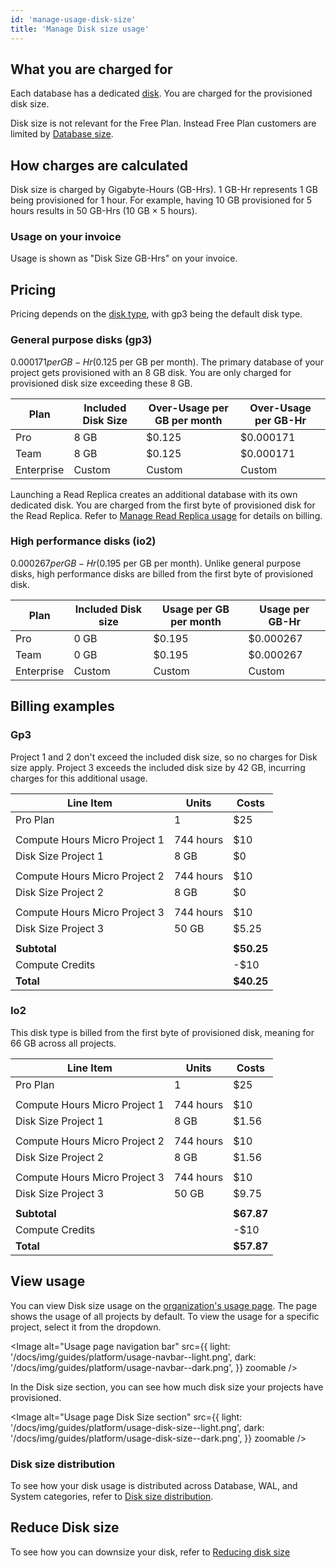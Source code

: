 ```yaml
---
id: 'manage-usage-disk-size'
title: 'Manage Disk size usage'
---
```


## What you are charged for

Each database has a dedicated [disk](/docs/guides/platform/compute-and-disk#disk). You are charged for the provisioned disk size.

<Admonition type="note">

Disk size is not relevant for the Free Plan. Instead Free Plan customers are limited by [Database size](/docs/guides/platform/database-size).

</Admonition>

## How charges are calculated

Disk size is charged by Gigabyte-Hours (GB-Hrs). 1 GB-Hr represents 1 GB being provisioned for 1 hour.
For example, having 10 GB provisioned for 5 hours results in 50 GB-Hrs (10 GB × 5 hours).

### Usage on your invoice

Usage is shown as "Disk Size GB-Hrs" on your invoice.

## Pricing

Pricing depends on the [disk type](/docs/guides/platform/compute-and-disk#disk-types), with gp3 being the default disk type.

### General purpose disks (gp3)

$0.000171 per GB-Hr ($0.125 per GB per month). The primary database of your project gets provisioned with an 8 GB disk. You are only charged for provisioned disk size exceeding these 8 GB.

| Plan       | Included Disk Size | Over-Usage per GB per month | Over-Usage per GB-Hr |
| ---------- | ------------------ | --------------------------- | -------------------- |
| Pro        | 8 GB               | $0.125                      | $0.000171            |
| Team       | 8 GB               | $0.125                      | $0.000171            |
| Enterprise | Custom             | Custom                      | Custom               |

<Admonition type="note">

Launching a Read Replica creates an additional database with its own dedicated disk. You are charged from the first byte of provisioned disk for the Read Replica. Refer to [Manage Read Replica usage](/docs/guides/platform/manage-your-usage/read-replicas) for details on billing.

</Admonition>

### High performance disks (io2)

$0.000267 per GB-Hr ($0.195 per GB per month).
Unlike general purpose disks, high performance disks are billed from the first byte of provisioned disk.

| Plan       | Included Disk size | Usage per GB per month | Usage per GB-Hr |
| ---------- | ------------------ | ---------------------- | --------------- |
| Pro        | 0 GB               | $0.195                 | $0.000267       |
| Team       | 0 GB               | $0.195                 | $0.000267       |
| Enterprise | Custom             | Custom                 | Custom          |

## Billing examples

### Gp3

Project 1 and 2 don't exceed the included disk size, so no charges for Disk size apply. Project 3 exceeds the included disk size by 42 GB, incurring charges for this additional usage.

| Line Item                     | Units     | Costs      |
| ----------------------------- | --------- | ---------- |
| Pro Plan                      | 1         | $25        |
|                               |           |            |
| Compute Hours Micro Project 1 | 744 hours | $10        |
| Disk Size Project 1           | 8 GB      | $0         |
|                               |           |            |
| Compute Hours Micro Project 2 | 744 hours | $10        |
| Disk Size Project 2           | 8 GB      | $0         |
|                               |           |            |
| Compute Hours Micro Project 3 | 744 hours | $10        |
| Disk Size Project 3           | 50 GB     | $5.25      |
|                               |           |            |
| **Subtotal**                  |           | **$50.25** |
| Compute Credits               |           | -$10       |
| **Total**                     |           | **$40.25** |

### Io2

This disk type is billed from the first byte of provisioned disk, meaning for 66 GB across all projects.

| Line Item                     | Units     | Costs      |
| ----------------------------- | --------- | ---------- |
| Pro Plan                      | 1         | $25        |
|                               |           |            |
| Compute Hours Micro Project 1 | 744 hours | $10        |
| Disk Size Project 1           | 8 GB      | $1.56      |
|                               |           |            |
| Compute Hours Micro Project 2 | 744 hours | $10        |
| Disk Size Project 2           | 8 GB      | $1.56      |
|                               |           |            |
| Compute Hours Micro Project 3 | 744 hours | $10        |
| Disk Size Project 3           | 50 GB     | $9.75      |
|                               |           |            |
| **Subtotal**                  |           | **$67.87** |
| Compute Credits               |           | -$10       |
| **Total**                     |           | **$57.87** |

## View usage

You can view Disk size usage on the [organization's usage page](https://supabase.com/dashboard/org/_/usage). The page shows the usage of all projects by default. To view the usage for a specific project, select it from the dropdown.

<Image
  alt="Usage page navigation bar"
  src={{
    light: '/docs/img/guides/platform/usage-navbar--light.png',
    dark: '/docs/img/guides/platform/usage-navbar--dark.png',
  }}
  zoomable
/>

In the Disk size section, you can see how much disk size your projects have provisioned.

<Image
  alt="Usage page Disk Size section"
  src={{
    light: '/docs/img/guides/platform/usage-disk-size--light.png',
    dark: '/docs/img/guides/platform/usage-disk-size--dark.png',
  }}
  zoomable
/>

### Disk size distribution

To see how your disk usage is distributed across Database, WAL, and System categories, refer to [Disk size distribution](/docs/guides/platform/database-size#disk-size-distribution).

## Reduce Disk size

To see how you can downsize your disk, refer to [Reducing disk size](/docs/guides/platform/database-size#reducing-disk-size)